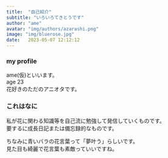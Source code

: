 ```yaml
---
title:  "自己紹介"
subtitle: "いろいろてきとうです"
author: "ame"
avatar: "img/authors/azarashi.png"
image: "img/bluerose.jpg"
date:   2023-05-07 12:12:12
---
```


### my profile
ame(仮)といいます。  
age 23  
花好きのただのアニオタです。


### これはなに
私が花に関わる知識等を自己流に勉強して発信していくものです。  
要するに成長日記または備忘録的なものです。  

ちなみに青いバラの花言葉って「夢叶う」らしいです。  
見た目も綺麗で花言葉も素敵っていいですね。
